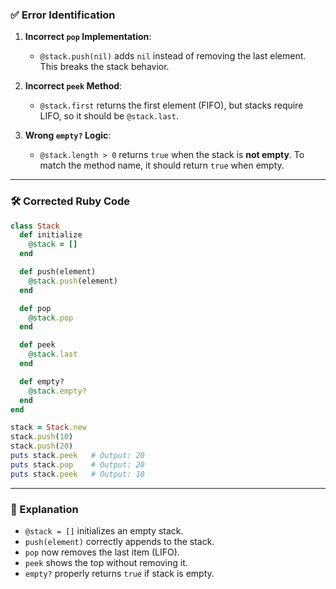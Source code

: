 ### ✅ Error Identification

1. **Incorrect `pop` Implementation**:
   - `@stack.push(nil)` adds `nil` instead of removing the last element. This breaks the stack behavior.

2. **Incorrect `peek` Method**:
   - `@stack.first` returns the first element (FIFO), but stacks require LIFO, so it should be `@stack.last`.

3. **Wrong `empty?` Logic**:
   - `@stack.length > 0` returns `true` when the stack is **not empty**. To match the method name, it should return `true` when empty.

---

### 🛠️ Corrected Ruby Code

```ruby
class Stack
  def initialize
    @stack = []
  end

  def push(element)
    @stack.push(element)
  end

  def pop
    @stack.pop
  end

  def peek
    @stack.last
  end

  def empty?
    @stack.empty?
  end
end

stack = Stack.new
stack.push(10)
stack.push(20)
puts stack.peek   # Output: 20
puts stack.pop    # Output: 20
puts stack.peek   # Output: 10
```

---

### 🧠 Explanation

- `@stack = []` initializes an empty stack.
- `push(element)` correctly appends to the stack.
- `pop` now removes the last item (LIFO).
- `peek` shows the top without removing it.
- `empty?` properly returns `true` if stack is empty.
